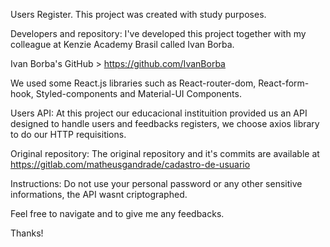 Users Register.
This project was created with study purposes.

Developers and repository:
I've developed this project together with my colleague at Kenzie Academy Brasil called Ivan Borba.

Ivan Borba's GitHub > https://github.com/IvanBorba

We used some React.js libraries such as React-router-dom, React-form-hook, Styled-components and Material-UI Components.

Users API:
At this project our educacional instituition provided us an API designed to handle users and feedbacks registers, we choose axios library to do our HTTP requisitions.

Original repository:
The original repository and it's commits are available at https://gitlab.com/matheusgandrade/cadastro-de-usuario

Instructions:
Do not use your personal password or any other sensitive informations, the API wasnt criptographed.

Feel free to navigate and to give me any feedbacks.

Thanks!
